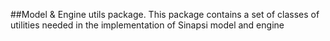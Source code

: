 ##Model & Engine utils package.
This package contains a set of classes of utilities needed in the implementation of Sinapsi model and engine